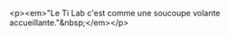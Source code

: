 &lt;p&gt;&lt;em&gt;&quot;Le Ti Lab c&#x27;est comme une soucoupe volante accueillante.&quot;&amp;nbsp;&lt;&#x2F;em&gt;&lt;&#x2F;p&gt;